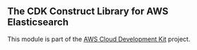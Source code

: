 ## The CDK Construct Library for AWS Elasticsearch
This module is part of the [AWS Cloud Development Kit](https://github.com/awslabs/aws-cdk) project.
